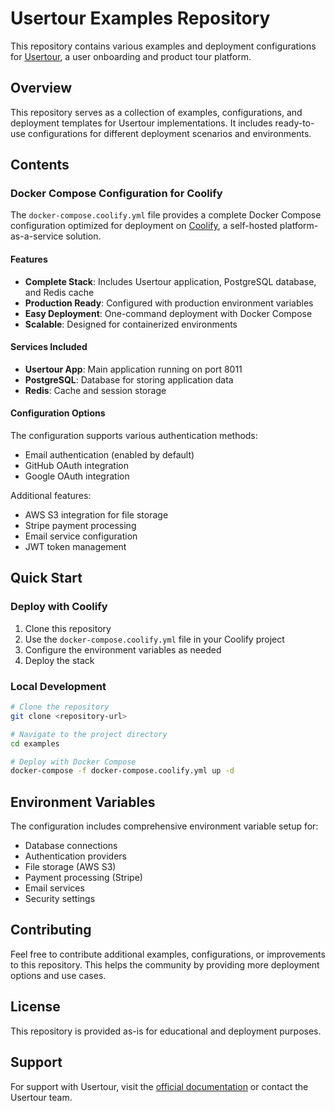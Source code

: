 # Usertour Examples Repository

This repository contains various examples and deployment configurations for [Usertour](https://usertour.io), a user onboarding and product tour platform.

## Overview

This repository serves as a collection of examples, configurations, and deployment templates for Usertour implementations. It includes ready-to-use configurations for different deployment scenarios and environments.

## Contents

### Docker Compose Configuration for Coolify

The `docker-compose.coolify.yml` file provides a complete Docker Compose configuration optimized for deployment on [Coolify](https://coolify.io), a self-hosted platform-as-a-service solution.

#### Features

- **Complete Stack**: Includes Usertour application, PostgreSQL database, and Redis cache
- **Production Ready**: Configured with production environment variables
- **Easy Deployment**: One-command deployment with Docker Compose
- **Scalable**: Designed for containerized environments

#### Services Included

- **Usertour App**: Main application running on port 8011
- **PostgreSQL**: Database for storing application data
- **Redis**: Cache and session storage

#### Configuration Options

The configuration supports various authentication methods:
- Email authentication (enabled by default)
- GitHub OAuth integration
- Google OAuth integration

Additional features:
- AWS S3 integration for file storage
- Stripe payment processing
- Email service configuration
- JWT token management

## Quick Start

### Deploy with Coolify

1. Clone this repository
2. Use the `docker-compose.coolify.yml` file in your Coolify project
3. Configure the environment variables as needed
4. Deploy the stack

### Local Development

```bash
# Clone the repository
git clone <repository-url>

# Navigate to the project directory
cd examples

# Deploy with Docker Compose
docker-compose -f docker-compose.coolify.yml up -d
```

## Environment Variables

The configuration includes comprehensive environment variable setup for:

- Database connections
- Authentication providers
- File storage (AWS S3)
- Payment processing (Stripe)
- Email services
- Security settings

## Contributing

Feel free to contribute additional examples, configurations, or improvements to this repository. This helps the community by providing more deployment options and use cases.

## License

This repository is provided as-is for educational and deployment purposes.

## Support

For support with Usertour, visit the [official documentation](https://docs.usertour.io) or contact the Usertour team.